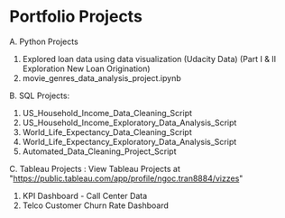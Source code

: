# Portfolio Projects

A. Python Projects
  1. Explored loan data using data visualization (Udacity Data) (Part I & II Exploration New Loan Origination)
  2. movie_genres_data_analysis_project.ipynb

B. SQL Projects:
  1. US_Household_Income_Data_Cleaning_Script
  2. US_Household_Income_Exploratory_Data_Analysis_Script
  3. World_Life_Expectancy_Data_Cleaning_Script
  4. World_Life_Expectancy_Exploratory_Data_Analysis_Script
  5. Automated_Data_Cleaning_Project_Script

C. Tableau Projects :
  View Tableau Projects at "https://public.tableau.com/app/profile/ngoc.tran8884/vizzes"
  1. KPI Dashboard - Call Center Data
  2. Telco Customer Churn Rate Dashboard


